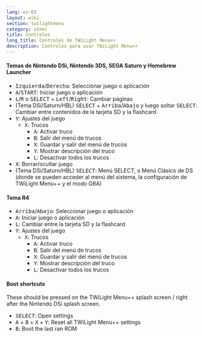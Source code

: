 ```yaml
---
lang: es-ES
layout: wiki
section: twilightmenu
category: other
title: Controles
long_title: Controles de TWiLight Menu++
description: Controles para usar TWiLight Menu++
---
```


#### Temas de Nintendo DSi, Nintendo 3DS, SEGA Saturn y Homebrew Launcher
- <kbd>Izquierda</kbd>/<kbd>Derecha</kbd>: Seleccionar juego o aplicación
- <kbd class="face">A</kbd>/<kbd>START</kbd>: Iniciar juego o aplicación
- <kbd class="l">L</kbd>/<kbd class="r">R</kbd> o <kbd>SELECT</kbd> + <kbd>Left</kbd>/<kbd>Right</kbd>: Cambiar páginas
- (Tema DSi/Saturn/HBL) <kbd>SELECT</kbd> + <kbd>Arriba</kbd>/<kbd>Abajo</kbd> y luego soltar <kbd>SELECT</kbd>: Cambiar entre contenidos de la tarjeta SD y la flashcard
- <kbd class="face">Y</kbd>: Ajustes del juego
   - <kbd class="face">X</kbd>: Trucos
      - <kbd class="face">A</kbd>: Activar truco
      - <kbd class="face">B</kbd>: Salir del menú de trucos
      - <kbd class="face">X</kbd>: Guardar y salir del menú de trucos
      - <kbd class="face">Y</kbd>: Mostrar descripción del truco
      - <kbd class="l">L</kbd>: Desactivar todos los trucos
- <kbd class="face">X</kbd>: Borrar/ocultar juego
- (Tema DSi/Saturn/HBL) <kbd>SELECT</kbd>: Menú SELECT, o Menú Clásico de DS (donde se pueden acceder al menú del sistema, la configuración de TWiLight Menu++ y el modo GBA)

#### Tema R4
- <kbd>Arriba</kbd>/<kbd>Abajo</kbd>: Seleccionar juego o aplicación
- <kbd class="face">A</kbd>: Iniciar juego o aplicación
- <kbd class="l">L</kbd>: Cambiar entre la tarjeta SD y la flashcard
- <kbd class="face">Y</kbd>: Ajustes del juego
   - <kbd class="face">X</kbd>: Trucos
      - <kbd class="face">A</kbd>: Activar truco
      - <kbd class="face">B</kbd>: Salir del menú de trucos
      - <kbd class="face">X</kbd>: Guardar y salir del menú de trucos
      - <kbd class="face">Y</kbd>: Mostrar descripción del truco
      - <kbd class="l">L</kbd>: Desactivar todos los trucos

#### Boot shortcuts
These should be pressed on the TWiLight Menu++ splash screen / right after the Nintendo DSi splash screen.

- <kbd>SELECT</kbd>: Open settings
- <kbd class="face">A</kbd> + <kbd class="face">B</kbd> + <kbd class="face">X</kbd> + <kbd class="face">Y</kbd>: Reset all TWiLight Menu++ settings
- <kbd class="face">B</kbd>: Boot the last ran ROM
